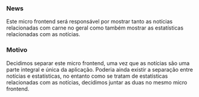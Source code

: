 ### News

Este micro frontend será responsável por mostrar tanto as notícias relacionadas com carne no geral como também mostrar as estatísticas relacionadas com as notícias.

### Motivo

Decidimos separar este micro frontend, uma vez que as notícias são uma parte integral e única da aplicação. Poderia ainda existir a separação entre notícias e estatísticas, no entanto como se tratam de estatísticas relacionadas com as notícias, decidimos juntar as duas no mesmo micro frontend.